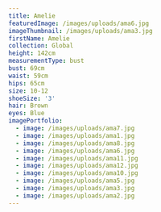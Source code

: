 ```yaml
---
title: Amelie
featuredImage: /images/uploads/ama6.jpg
imageThumbnail: /images/uploads/ama3.jpg
firstName: Amelie
collection: Global
height: 142cm
measurementType: bust
bust: 69cm
waist: 59cm
hips: 65cm
size: 10-12
shoeSize: '3'
hair: Brown
eyes: Blue
imagePortfolio:
  - image: /images/uploads/ama7.jpg
  - image: /images/uploads/ama1.jpg
  - image: /images/uploads/ama8.jpg
  - image: /images/uploads/ama6.jpg
  - image: /images/uploads/ama11.jpg
  - image: /images/uploads/ama12.jpg
  - image: /images/uploads/ama10.jpg
  - image: /images/uploads/ama5.jpg
  - image: /images/uploads/ama3.jpg
  - image: /images/uploads/ama2.jpg
---
```


